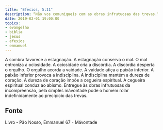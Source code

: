 ```yaml
---
title: "Efésios, 5:11"
description: “Não vos comuniqueis com as obras infrutuosas das trevas.” - Paulo Má­vontade gera sombra.
date: 2019-02-01 19:00:00
topics: 
- evangelho
- biblia
- jesus
- efesios
- emmanuel
---
```


A sombra favorece a estagnação.
A estagnação conserva o mal.
O mal entroniza a ociosidade.
A ociosidade cria a discórdia.
A discórdia desperta o orgulho.
O orgulho acorda a vaidade.
A vaidade atiça a paixão inferior.
A paixão inferior provoca a indisciplina.
A indisciplina mantém a dureza de coração.
A dureza de coração impõe a cegueira espiritual.
A cegueira espiritual conduz ao abismo.
Entregue às obras infrutuosas da incompreensão, pela simples má­vontade
pode o homem rolar indefinidamente ao precipício das trevas.




## Fonte
Livro - Pão Nosso, Emmanuel
67 - Má­vontade
